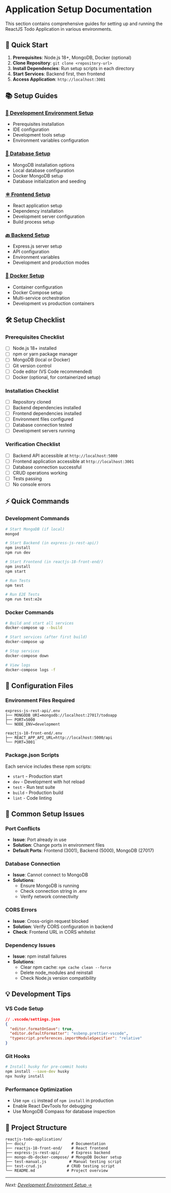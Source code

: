# Application Setup Documentation

This section contains comprehensive guides for setting up and running the ReactJS Todo Application in various environments.

## 🚀 Quick Start

1. **Prerequisites**: Node.js 18+, MongoDB, Docker (optional)
2. **Clone Repository**: `git clone <repository-url>`
3. **Install Dependencies**: Run setup scripts in each directory
4. **Start Services**: Backend first, then frontend
5. **Access Application**: `http://localhost:3001`

## 📚 Setup Guides

### [🔧 Development Environment Setup](./development-setup.md)
- Prerequisites installation
- IDE configuration
- Development tools setup
- Environment variables configuration

### [💾 Database Setup](./database-setup.md)
- MongoDB installation options
- Local database configuration
- Docker MongoDB setup
- Database initialization and seeding

### [⚛️ Frontend Setup](./frontend-setup.md)
- React application setup
- Dependency installation
- Development server configuration
- Build process setup

### [🔙 Backend Setup](./backend-setup.md)
- Express.js server setup
- API configuration
- Environment variables
- Development and production modes

### [🐳 Docker Setup](./docker-setup.md)
- Container configuration
- Docker Compose setup
- Multi-service orchestration
- Development vs production containers

## 🛠 Setup Checklist

### Prerequisites Checklist
- [ ] Node.js 18+ installed
- [ ] npm or yarn package manager
- [ ] MongoDB (local or Docker)
- [ ] Git version control
- [ ] Code editor (VS Code recommended)
- [ ] Docker (optional, for containerized setup)

### Installation Checklist
- [ ] Repository cloned
- [ ] Backend dependencies installed
- [ ] Frontend dependencies installed
- [ ] Environment files configured
- [ ] Database connection tested
- [ ] Development servers running

### Verification Checklist
- [ ] Backend API accessible at `http://localhost:5000`
- [ ] Frontend application accessible at `http://localhost:3001`
- [ ] Database connection successful
- [ ] CRUD operations working
- [ ] Tests passing
- [ ] No console errors

## ⚡ Quick Commands

### Development Commands
```bash
# Start MongoDB (if local)
mongod

# Start Backend (in express-js-rest-api/)
npm install
npm run dev

# Start Frontend (in reactjs-18-front-end/)
npm install
npm start

# Run Tests
npm test

# Run E2E Tests
npm run test:e2e
```

### Docker Commands
```bash
# Build and start all services
docker-compose up --build

# Start services (after first build)
docker-compose up

# Stop services
docker-compose down

# View logs
docker-compose logs -f
```

## 🔧 Configuration Files

### Environment Files Required
```
express-js-rest-api/.env
├── MONGODB_URI=mongodb://localhost:27017/todoapp
├── PORT=5000
└── NODE_ENV=development

reactjs-18-front-end/.env
├── REACT_APP_API_URL=http://localhost:5000/api
└── PORT=3001
```

### Package.json Scripts
Each service includes these npm scripts:
- `start` - Production start
- `dev` - Development with hot reload
- `test` - Run test suite
- `build` - Production build
- `lint` - Code linting

## 🐛 Common Setup Issues

### Port Conflicts
- **Issue**: Port already in use
- **Solution**: Change ports in environment files
- **Default Ports**: Frontend (3001), Backend (5000), MongoDB (27017)

### Database Connection
- **Issue**: Cannot connect to MongoDB
- **Solutions**:
  - Ensure MongoDB is running
  - Check connection string in .env
  - Verify network connectivity

### CORS Errors
- **Issue**: Cross-origin request blocked
- **Solution**: Verify CORS configuration in backend
- **Check**: Frontend URL in CORS whitelist

### Dependency Issues
- **Issue**: npm install failures
- **Solutions**:
  - Clear npm cache: `npm cache clean --force`
  - Delete node_modules and reinstall
  - Check Node.js version compatibility

## 💡 Development Tips

### VS Code Setup
```json
// .vscode/settings.json
{
  "editor.formatOnSave": true,
  "editor.defaultFormatter": "esbenp.prettier-vscode",
  "typescript.preferences.importModuleSpecifier": "relative"
}
```

### Git Hooks
```bash
# Install husky for pre-commit hooks
npm install --save-dev husky
npx husky install
```

### Performance Optimization
- Use `npm ci` instead of `npm install` in production
- Enable React DevTools for debugging
- Use MongoDB Compass for database inspection

## 📁 Project Structure
```
reactjs-todo-application/
├── docs/                    # Documentation
├── reactjs-18-front-end/    # React frontend
├── express-js-rest-api/     # Express backend
├── mongo-db-docker-compose/ # MongoDB Docker setup
├── test-manual.js          # Manual testing script
├── test-crud.js           # CRUD testing script
└── README.md              # Project overview
```

---

*Next: [Development Environment Setup →](./development-setup.md)*
